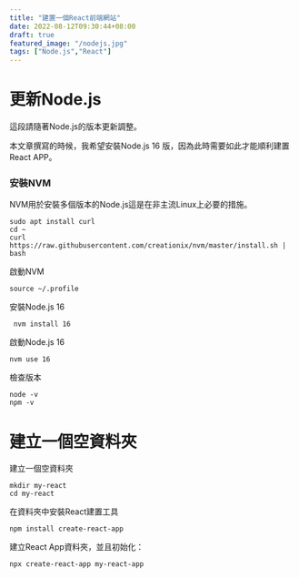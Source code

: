 ```yaml
---
title: "建置一個React前端網站"
date: 2022-08-12T09:30:44+08:00
draft: true
featured_image: "/nodejs.jpg"
tags: ["Node.js","React"]
---
```


# 更新Node.js

這段請隨著Node.js的版本更新調整。

本文章撰寫的時候，我希望安裝Node.js 16 版，因為此時需要如此才能順利建置React APP。

### 安裝NVM

NVM用於安裝多個版本的Node.js這是在非主流Linux上必要的措施。

```
sudo apt install curl
cd ~
curl https://raw.githubusercontent.com/creationix/nvm/master/install.sh | bash
```

啟動NVM

```
source ~/.profile 
```

安裝Node.js 16

```
 nvm install 16
```

啟動Node.js 16

```
nvm use 16
```

檢查版本

```
node -v
npm -v
```

# 建立一個空資料夾

建立一個空資料夾

```
mkdir my-react
cd my-react
```

在資料夾中安裝React建置工具

```
npm install create-react-app
```

建立React App資料夾，並且初始化：

```
npx create-react-app my-react-app
```